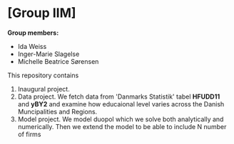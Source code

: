 # \[Group IIM\]

**Group members:**
- Ida Weiss
- Inger-Marie Slagelse
- Michelle Beatrice Sørensen

This repository contains  
1. Inaugural project. 
2. Data project. We fetch data from 'Danmarks Statistik' tabel **HFUDD11** and **yBY2** and examine how educaional level varies across the Danish Muncipalities and Regions.
3. Model project. We model duopol which we solve both analytically and numerically. Then we extend the model to be able to include N number of firms


